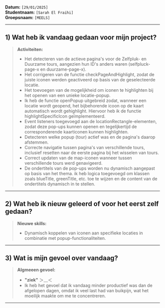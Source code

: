 **Datum:** `[29/01/2025]`  
**Studentnaam:** `[Sarah El Fraihi]`  
**Groepsnaam:** `[MEELS]`

---

## 1) Wat heb ik vandaag gedaan voor mijn project?

> **Activiteiten:**
>
> - Het detecteren van de actieve pagina's voor de Zelfpluk- en Duurzame tours, aangezien hun ID's anders waren (selfpluck-page-x en duurzame-page-x).
> - Het corrigeren van de functie checkPageAndHighlight, zodat de juiste iconen werden geactiveerd op basis van de geselecteerde locatie.
> - Het toevoegen van de mogelijkheid om iconen te highlighten bij het openen van een unieke locatie-popup.
> - Ik heb de functie openPopup uitgebreid zodat, wanneer een locatie wordt geopend, het bijbehorende icoon op de kaart automatisch wordt gehighlight. Hiervoor heb ik de functie highlightSpecificIcon geïmplementeerd.
> - Event listeners toegevoegd aan de locationRectangle-elementen, zodat deze pop-ups kunnen openen en tegelijkertijd de corresponderende kaarticonen kunnen highlighten.
> - Detecteren welke popup (tour) actief was en de pagina's daarop afstemmen.
> - Correcte navigatie tussen pagina's van verschillende tours, inclusief resetten naar de eerste pagina bij het wisselen van tours.
> - Correct updaten van de map-iconen wanneer tussen verschillende tours werd genavigeerd.
> - De ondertitels van de pop-ups worden nu dynamisch aangepast op basis van het thema. ik heb logica toegevoegd om klassen zoals blueTitle, greenTitle, etc. toe te wijzen en de content van de ondertitels dynamisch in te stellen.

---

## 2) Wat heb ik nieuw geleerd of voor het eerst zelf gedaan?

> **Nieuwe skills:**
>
> - Dynamisch koppelen van iconen aan specifieke locaties in combinatie met popup-functionaliteiten.

---

## 3) Wat is mijn gevoel over vandaag?

> **Algmeeen gevoel:**
>
> - **"ziek"** ＞﹏＜
> - Ik heb het gevoel dat ik vandaag minder productief was dan de afgelopen dagen, omdat ik veel last had van buikpijn, wat het moeilijk maakte om me te concentreren.

---
